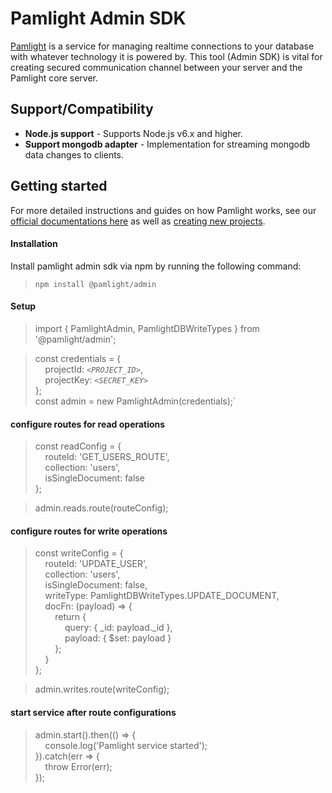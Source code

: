 # Pamlight Admin SDK

[Pamlight](https://pamlight.com) is a service for managing realtime connections to your database with whatever technology it is powered by. This tool (Admin SDK) is vital for creating secured communication channel between your server and the Pamlight core server.

## Support/Compatibility
* **Node.js support** - Supports Node.js v6.x and higher.
* **Support mongodb adapter** - Implementation for streaming mongodb data changes to clients.

## Getting started
For more detailed instructions and guides on how Pamlight works, see our [official documentations here](https://pamlight.com) as well as [creating new projects](https://pamlight.com).

#### Installation
Install pamlight admin sdk via npm by running the following command: 
> `npm install @pamlight/admin`

#### Setup
> import { PamlightAdmin, PamlightDBWriteTypes } from '@pamlight/admin';

> const credentials = {  
&nbsp;&nbsp;&nbsp;&nbsp;projectId: _`<PROJECT_ID>`_,  
&nbsp;&nbsp;&nbsp;&nbsp;projectKey: _`<SECRET_KEY>`_  
};  
> const admin = new PamlightAdmin(credentials);`

#### configure routes for read operations
> const readConfig = {  
&nbsp;&nbsp;&nbsp;&nbsp;routeId: 'GET_USERS_ROUTE',  
&nbsp;&nbsp;&nbsp;&nbsp;collection: 'users',  
&nbsp;&nbsp;&nbsp;&nbsp;isSingleDocument: false  
};

> admin.reads.route(routeConfig);

#### configure routes for write operations
> const writeConfig = {  
&nbsp;&nbsp;&nbsp;&nbsp;routeId: 'UPDATE_USER',  
&nbsp;&nbsp;&nbsp;&nbsp;collection: 'users',  
&nbsp;&nbsp;&nbsp;&nbsp;isSingleDocument: false,  
&nbsp;&nbsp;&nbsp;&nbsp;writeType: PamlightDBWriteTypes.UPDATE_DOCUMENT,  
&nbsp;&nbsp;&nbsp;&nbsp;docFn: (payload) => {  
&nbsp;&nbsp;&nbsp;&nbsp;&nbsp;&nbsp;&nbsp;&nbsp;return {  
&nbsp;&nbsp;&nbsp;&nbsp;&nbsp;&nbsp;&nbsp;&nbsp;&nbsp;&nbsp;&nbsp;&nbsp;query: { _id: payload._id },  
&nbsp;&nbsp;&nbsp;&nbsp;&nbsp;&nbsp;&nbsp;&nbsp;&nbsp;&nbsp;&nbsp;&nbsp;payload: { $set: payload }  
&nbsp;&nbsp;&nbsp;&nbsp;&nbsp;&nbsp;&nbsp;&nbsp;};  
&nbsp;&nbsp;&nbsp;&nbsp;}  
};

> admin.writes.route(writeConfig);

#### start service after route configurations
> admin.start().then(() => {  
&nbsp;&nbsp;&nbsp;&nbsp;console.log('Pamlight service started');  
}).catch(err => {  
&nbsp;&nbsp;&nbsp;&nbsp;throw Error(err);  
});
